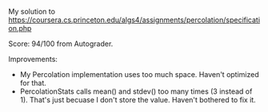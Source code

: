 My solution to https://coursera.cs.princeton.edu/algs4/assignments/percolation/specification.php

Score: 94/100 from Autograder.

Improvements:
- My Percolation implementation uses too much space. Haven't optimized for that.
- PercolationStats calls mean() and stdev() too many times (3 instead of 1). That's just becuase I don't store the value. Haven't bothered to fix it.

